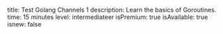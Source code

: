 title: Test Golang Channels 1
description: Learn the basics of Goroutines.
time: 15 minutes
level: intermediateer
isPremium: true
isAvailable: true
isnew: false
